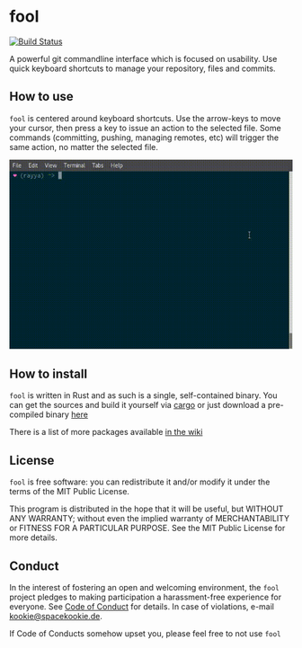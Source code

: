 # fool

[![Build Status](https://travis-ci.org/spacekookie/fool.svg?branch=master)](https://travis-ci.org/spacekookie/fool)

A powerful git commandline interface which is focused on usability. Use quick keyboard shortcuts to manage your repository, files and commits.


## How to use

`fool` is centered around keyboard shortcuts. Use the arrow-keys to move your cursor, then press a key to issue an action to the selected file. Some commands (committing, pushing, managing remotes, etc) will trigger the same action, no matter the selected file.

![Example of v0.1](assets/demo.gif)


## How to install

`fool` is written in Rust and as such is a single, self-contained binary. You can get the sources and build it yourself via [cargo](https://doc.rust-lang.org/cargo/) or just download a pre-compiled binary [here](https://github.com/spacekookie/fool/releases)

There is a list of more packages available [in the wiki](https://github.com/spacekookie/fool/wiki/packaging)


## License

`fool` is free software: you can redistribute it and/or modify it under the terms of the MIT Public License.

This program is distributed in the hope that it will be useful, but WITHOUT ANY WARRANTY; without even the implied warranty of MERCHANTABILITY or FITNESS FOR A PARTICULAR PURPOSE. See the MIT Public License for more details.


## Conduct

In the interest of fostering an open and welcoming environment, the `fool` project pledges to making participation a harassment-free experience for everyone. See [Code of Conduct](CODE_OF_CONDUCT.md) for details. In case of violations, e-mail [kookie@spacekookie.de](mailto:kookie@spacekookie.de).

If Code of Conducts somehow upset you, please feel free to not use `fool`
